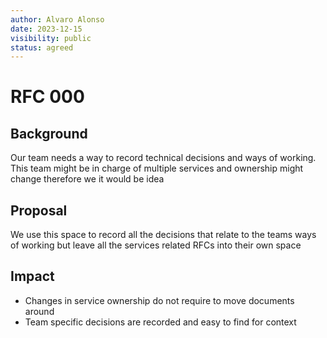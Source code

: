 ```yaml
---
author: Alvaro Alonso
date: 2023-12-15
visibility: public
status: agreed
---
```


# RFC 000

## Background

Our team needs a way to record technical decisions and ways of working. This team might be in charge of multiple services and ownership might change therefore we it would be idea

## Proposal

We use this space to record all the decisions that relate to the teams ways of working but leave all the services related RFCs into their own space

## Impact

- Changes in service ownership do not require to move documents around
- Team specific decisions are recorded and easy to find for context
